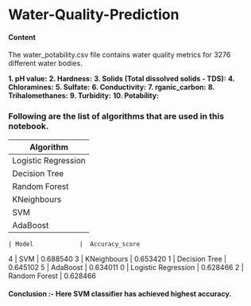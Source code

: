 # Water-Quality-Prediction

#### Content
The water_potability.csv file contains water quality metrics for 3276 different water bodies.


**1. pH value:**
**2. Hardness:**
**3. Solids (Total dissolved solids - TDS):**
**4. Chloramines:**
**5. Sulfate:**
**6. Conductivity:**
**7. rganic_carbon:**
**8. Trihalomethanes:**
**9. Turbidity:**
**10. Potability:**

### Following are the list of algorithms that are used in this notebook.

|    Algorithm         | 
| -------------------- | 
| Logistic Regression  |
| Decision Tree|
| Random Forest|
| KNeighbours|
| SVM|
| AdaBoost|


	| Model	            |  Accuracy_score  
4	| SVM	              |      0.688540
3	| KNeighbours	      |      0.653420
1	| Decision Tree     |	     0.645102
5	| AdaBoost	          |      0.634011
0	| Logistic Regression |     0.628466
2	| Random Forest	     |     0.628466

#### Conclusion :- Here SVM classifier has achieved highest accuracy.
